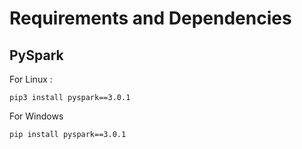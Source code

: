 # Requirements and Dependencies


## PySpark

For Linux :
```
pip3 install pyspark==3.0.1
```

For Windows

```
pip install pyspark==3.0.1
```